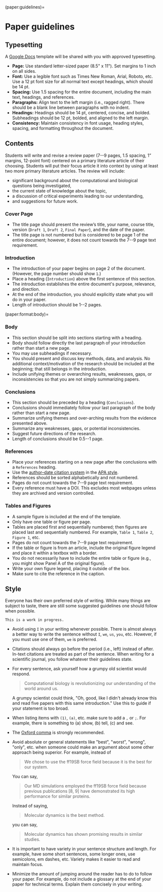 (paper:guidelines)=
# Paper guidelines

## Typesetting

A [Google Docs](https://docs.google.com) template will be shared with you with approved typesetting.

- **Page:** Use standard letter-sized paper (8.5" x 11").
  Set margins to 1 inch on all sides.
- **Font:** Use a legible font such as Times New Roman, Arial, Roboto, etc.
  Use a 12 pt font size for all normal text except headings, which should be 14 pt.
- **Spacing:** Use 1.5 spacing for the entire document, including the main text, headings, and references.
- **Paragraphs:** Align text to the left margin (i.e., ragged right).
  There should be a blank line between paragraphs with no indent.
- **Headings:** Headings should be 14 pt, centered, concise, and bolded.
  Subheadings should be 12 pt, bolded, and aligned to the left margin.
- **Consistency:** Maintain consistency in font usage, heading styles, spacing, and formatting throughout the document.

## Contents

Students will write and revise a review paper (7--9 pages, 1.5 spacing, 1” margins, 12-point font) centered on a primary literature article of their choosing.
Students will put their focus article it into context by using at least two more primary literature articles.
The review will include:

- significant background about the computational and biological questions being investigated,
- the current state of knowledge about the topic,
- a discussion of critical experiments leading to our understanding,
- and suggestions for future work.

### Cover Page

- The title page should present the review’s title, your name, course title, version (`Draft 1`,
`Draft 2`, `Final Paper`), and the date of the paper.
- The title page is not numbered but is considered to be page 1 of the entire document;
however, it does not count towards the 7--9 page text requirement.

### Introduction

- The introduction of your paper begins on page 2 of the document.
  (However, the page number should show `1`.)
- Place a heading (`Introduction`) above the first sentence of this section.
- The introduction establishes the entire document's purpose, relevance, and direction.
- At the end of the introduction, you should explicitly state what you will do in your paper.
- Length of introduction should be 1--2 pages.

(paper:format:body)=
### Body

- This section should be split into sections starting with a heading.
- Body should follow directly the last paragraph of your introduction rather than start a
new page.
- You may use subheadings if necessary.
- You should present and discuss key methods, data, and analysis.
  No additional context/motivation of the research should be included at the beginning; that still belongs in the introduction.
- Include unifying themes or overarching results, weaknesses, gaps, or inconsistencies so
that you are not simply summarizing papers.

### Conclusions

- This section should be preceded by a heading (`Conclusions`).
- Conclusions should immediately follow your last paragraph of the body rather than start a
new page.
- Summarize unifying themes and over-arching results from the evidence presented above.
- Summarize any weaknesses, gaps, or potential inconsistencies.
- Suggest future directions of the research.
- Length of conclusions should be 0.5--1 page.

### References

- Place your references starting on a new page after the conclusions with a `References` heading.
- Use the [author–date citation system](https://apastyle.apa.org/style-grammar-guidelines/citations/basic-principles/author-date) in the [APA style](https://apastyle.apa.org/style-grammar-guidelines/references).
- References should be sorted alphabetically and not numbered.
- Pages do not count towards the 7--9 page text requirement.
- Every reference must have a DOI.
  This excludes most webpages unless they are archived and version controlled.

### Tables and Figures

- A sample figure is included at the end of the template.
- Only have one table or figure per page.
- Tables are placed first and sequentially numbered; then figures are placed last and
sequentially numbered.
  For example, `Table 1`, `Table 2`, `Figure 1`, etc.
- Pages do not count towards the 7--9 page text requirement.
- If the table or figure is from an article, include the original figure legend and place it within a textbox with a border.
- You do not necessarily have to include the entire table or figure (e.g., you might show Panel A of the original figure).
- Write your own figure legend, placing it outside of the box.
- Make sure to cite the reference in the caption.

## Style

Everyone has their own preferred style of writing.
While many things are subject to taste, there are still some suggested guidelines one should follow when possible.

```{note}
This is a work in progress.
```

- Avoid using `I` in your writing whenever possible.
  There is almost always a better way to write the sentence without `I`, `we`, `us`, `you`, etc.
  However, if you must use one of them, `we` is preferred.
- Citations should always go before the period (i.e., left) instead of after.
  In-text citations are treated as part of the sentence.
  When writing for a scientific journal, you follow whatever their guidelines state.
- For every sentence, ask yourself how a grumpy old scientist would respond.

  > Computational biology is revolutionizing our understanding of the world around us.

  A grumpy scientist could think, "Oh, good, like I didn't already know this and read five papers with this same introduction."
  Use this to guide if your statement is too broad.
- When listing items with `(1)`, `(a)`, etc. make sure to add a `,` or `;`.
  For example, there is something to (a) show, (b) tell, (c) and see.
- The [Oxford comma](https://en.wikipedia.org/wiki/Serial_comma) is strongly recommended.
- Avoid absolute or general statements like "best", "worst", "wrong", "only", etc. when someone could make an argument about some other approach being superior.
  For example, instead of

  > We chose to use the ff19SB force field because it is the best for our system.

  You can say,

  > Our MD simulations employed the ff19SB force field because previous publications [8, 9] have demonstrated its high performance for similar proteins.

  Instead of saying,

  > Molecular dynamics is the best method.

  you can say,

  > Molecular dynamics has shown promising results in similar studies.
- It is important to have variety in your sentence structure and length.
  For example, have some short sentences, some longer ones, use semicolons, em dashes, etc.
  Variety makes it easier to read and maintain focus.
- Minimize the amount of jumping around the reader has to do to follow your paper.
  For example, do not include a glossary at the end of your paper for technical terms.
  Explain them concisely in your writing.
